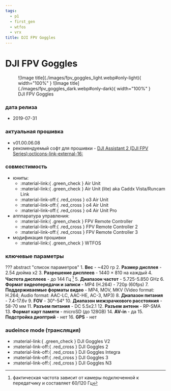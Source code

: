 ```yaml
---
tags:
  - p1
  - first_gen
  - wtfos
  - vrx  
title: DJI FPV Goggles
---
```

# DJI FPV Goggles
<figure markdown="span">
  ![Image title](./images/fpv_goggles_light.webp#only-light){ width="100%" }
  ![Image title](./images/fpv_goggles_dark.webp#only-dark){ width="100%" }
  <figcaption>DJI FPV Goggles</figcaption>
</figure>

### дата релиза
- 2019-07-31

### актуальная прошивка
* v01.00.06.08
* рекомендуемый софт для прошивки - <a href="https://www.dji.com/downloads/softwares/dji-assistant-2-dji-fpv-series" target="_blank">DJI Assistant 2 (DJI FPV Series):octicons-link-external-16:</a>

### совместимость
* юниты:
    * :material-link:{ .green_check } Air Unit
    * :material-link:{ .green_check } Air Unit (lite) aka Caddx Vista/Runcam Link
    * :material-link-off:{ .red_cross } o3 Air Unit
    * :material-link-off:{ .red_cross } o4 Air Unit
    * :material-link-off:{ .red_cross } o4 Air Unit Pro
* апппаратура управления:
    * :material-link:{ .green_check } FPV Remote Controller 
    * :material-link-off:{ .red_cross } FPV Remote Controller 2
    * :material-link-off:{ .red_cross } FPV Remote Controller 3
* модификация прошивки
    * :material-link:{ .green_check } WTFOS

### ключевые параметры
??? abstract "список параметров"
    1. **Вес**
        - ~420 гр
    2. **Размер дисплея**
        - 2.54 дюйма x2
    3. **Разрешение дисплеев**
        - 1440 × 810 на каждый
    4. **Частота дисплеев**
        - до 144 Гц [^1]
    5. **Диапазон частот**
        - 5.725-5.850 GHz
    6. **Формат видеопередачи и записи**
        - MP4 (H.264)
        - 720p (60fps)
    7. **Поддерживаемые форматы видео**
        - MP4, MOV, MKV (Video format: H.264; Audio format: AAC-LC, AAC-HE, AC-3, MP3)
    8. **Диапазон питания**
        - 7.4-17.6v
    9. **FOV**
        - 30°-54°
    10. **Диапазон межзрачкового расстояния**
        - 58-70 мм
    11. **Разъем питания**
        - DC 5.5x2.1
    12. **Разъем антенн**
        - RP-SMA 
    13. **Формат карт памяти** 
        - microSD (до 128GB)
    14. **AV-in**
        - да
    15. **Подстройка диоптрий**
        - нет
    16. **GPS**
        - нет
### audeince mode (трансляция)
* :material-link:{ .green_check }  DJI Goggles V2
* :material-link-off:{ .red_cross }  DJI Goggles 2
* :material-link-off:{ .red_cross }  DJI Goggles Integra
* :material-link-off:{ .red_cross }  DJI Goggles 3
* :material-link-off:{ .red_cross }  DJI Goggles N3
  
[^1]: фактическая частота зависит от камеры подключенной к передатчику и составляет 60/120 Гц
